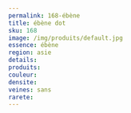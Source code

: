 ```yaml
---
permalink: 168-ébène
title: ébène dot
sku: 168
image: /img/produits/default.jpg
essence: ébène
region: asie
details: 
produits: 
couleur: 
densite: 
veines: sans
rarete: 
---
```

